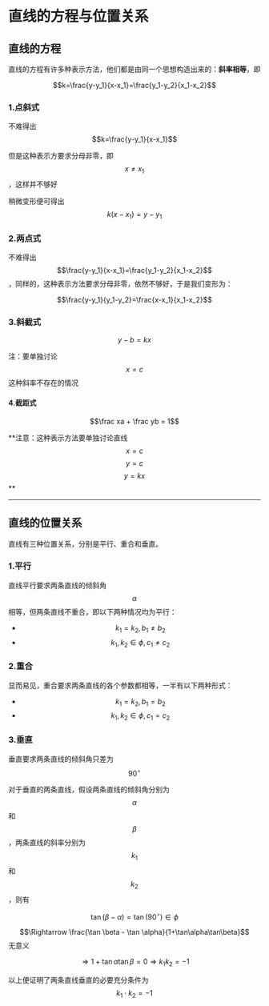 # 直线的方程与位置关系

## 直线的方程

直线的方程有许多种表示方法，他们都是由同一个思想构造出来的：**斜率相等**，即

$$k=\frac{y-y_1}{x-x_1}=\frac{y_1-y_2}{x_1-x_2}$$

### 1.点斜式

不难得出 $$k=\frac{y-y_1}{x-x_1}$$

但是这种表示方要求分母非零，即$$x\neq x_1$$，这样并不够好

稍微变形便可得出 $$k(x-x_1)=y-y_1$$

### 2.两点式

不难得出$$\frac{y-y_1}{x-x_1}=\frac{y_1-y_2}{x_1-x_2}$$，同样的，这种表示方法要求分母非零，依然不够好，于是我们变形为：

$$\frac{y-y_1}{y_1-y_2}=\frac{x-x_1}{x_1-x_2}$$

### 3.斜截式

$$y-b=kx$$

注：要单独讨论 $$x=c$$ 这种斜率不存在的情况

#### 4.截距式

$$\frac xa + \frac yb = 1$$

**注意：这种表示方法要单独讨论直线 $$x=c$$ $$y=c$$ $$y=kx$$ **

---

## 直线的位置关系

直线有三种位置关系，分别是平行、重合和垂直。

### 1.平行

直线平行要求两条直线的倾斜角 $$\alpha$$ 相等，但两条直线不重合，即以下两种情况均为平行：

* $$k_1=k_2,b_1\neq b_2$$
* $$k_1,k_2\in \phi, c_1 \neq c_2$$

### 2.重合

显而易见，重合要求两条直线的各个参数都相等，一半有以下两种形式：

* $$k_1 = k_2, b_1 = b_2$$
* $$k_1, k_2 \in \phi , c_1 = c_2$$

### 3.垂直

垂直要求两条直线的倾斜角只差为 $$90^\circ$$

对于垂直的两条直线，假设两条直线的倾斜角分别为 $$\alpha$$ 和 $$\beta$$ ，两条直线的斜率分别为 $$k_1$$ 和 $$k_2$$，则有

$$\tan(\beta-\alpha)=\tan(90^\circ)\in\phi$$

$$\Rightarrow \frac{\tan \beta - \tan \alpha}{1+\tan\alpha\tan\beta}$$ 无意义

$$\Rightarrow 1+\tan\alpha\tan\beta=0\Rightarrow k_1k_2=-1$$

以上便证明了两条直线垂直的必要充分条件为 $$k_1\cdot k_2 = -1$$